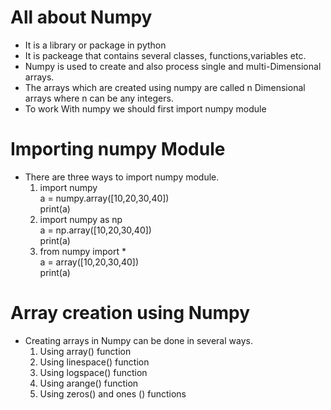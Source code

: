 # All about Numpy 
- It is a library or package in python
- It is packeage that contains several classes, functions,variables etc.
- Numpy is used to create and also process single and multi-Dimensional arrays.
- The arrays which are created using numpy are called n Dimensional arrays where n can be any integers.
- To work With numpy we should first import numpy module

# Importing numpy Module
- There are three ways to import numpy module.
    1. import numpy <br> a = numpy.array([10,20,30,40]) <br> print(a) <br>
    2. import numpy as np <br> a = np.array([10,20,30,40]) <br> print(a) <br>
    3. from numpy import * <br> a = array([10,20,30,40]) <br> print(a) <br>

# Array creation using Numpy
- Creating arrays in Numpy can be done in several ways.
    1. Using array() function
    2. Using linespace() function
    3. Using logspace() function
    4. Using arange() function
    5. Using zeros() and ones () functions